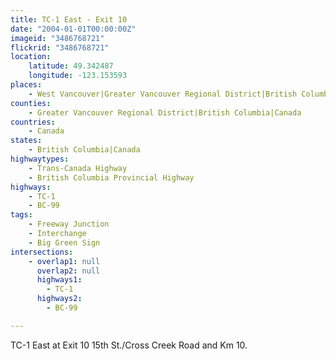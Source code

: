 ```yaml
---
title: TC-1 East - Exit 10
date: "2004-01-01T00:00:00Z"
imageid: "3486768721"
flickrid: "3486768721"
location:
    latitude: 49.342487
    longitude: -123.153593
places:
    - West Vancouver|Greater Vancouver Regional District|British Columbia|Canada
counties:
    - Greater Vancouver Regional District|British Columbia|Canada
countries:
    - Canada
states:
    - British Columbia|Canada
highwaytypes:
    - Trans-Canada Highway
    - British Columbia Provincial Highway
highways:
    - TC-1
    - BC-99
tags:
    - Freeway Junction
    - Interchange
    - Big Green Sign
intersections:
    - overlap1: null
      overlap2: null
      highways1:
        - TC-1
      highways2:
        - BC-99

---
```

TC-1 East at Exit 10 15th St./Cross Creek Road and Km 10.